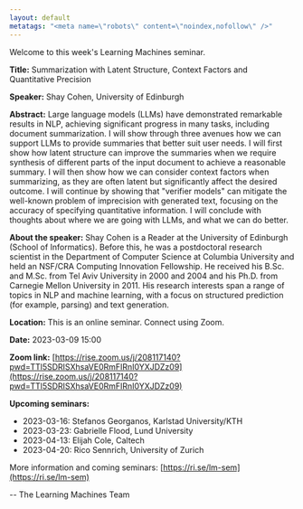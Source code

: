 ```yaml
---
layout: default
metatags: "<meta name=\"robots\" content=\"noindex,nofollow\" />"
---
```

Welcome to this week's Learning Machines seminar.

**Title:** Summarization with Latent Structure, Context Factors and Quantitative Precision

**Speaker:** Shay Cohen, University of Edinburgh

**Abstract:** Large language models (LLMs) have demonstrated remarkable results in NLP, achieving significant progress in many tasks, including document summarization. I will show through three avenues how we can support LLMs to provide summaries that better suit user needs. I will first show how latent structure can improve the summaries when we require synthesis of different parts of the input document to achieve a reasonable summary. I will then show how we can consider context factors when summarizing, as they are often latent but significantly affect the desired outcome. I will continue by showing that "verifier models" can mitigate the well-known problem of imprecision with generated text, focusing on the accuracy of specifying quantitative information. I will conclude with thoughts about where we are going with LLMs, and what we can do better.

**About the speaker:** Shay Cohen is a Reader at the University of Edinburgh (School of Informatics). Before this, he was a postdoctoral research scientist in the Department of Computer Science at Columbia University and held an NSF/CRA Computing Innovation Fellowship. He received his B.Sc. and M.Sc. from Tel Aviv University in 2000 and 2004 and his Ph.D. from Carnegie Mellon University in 2011. His research interests span a range of topics in NLP and machine learning, with a focus on structured prediction (for example, parsing) and text generation.

**Location:** This is an online seminar. Connect using Zoom.

**Date:** 2023-03-09 15:00

**Zoom link:** [https://rise.zoom.us/j/208117140?pwd=TTl5SDRISXhsaVE0RmFIRnI0YXJDZz09](https://rise.zoom.us/j/208117140?pwd=TTl5SDRISXhsaVE0RmFIRnI0YXJDZz09)

**Upcoming seminars:**

* 2023-03-16: Stefanos Georganos, Karlstad University/KTH
* 2023-03-23: Gabrielle Flood, Lund University
* 2023-04-13: Elijah Cole, Caltech
* 2023-04-20: Rico Sennrich, University of Zurich

More information and coming seminars: [https://ri.se/lm-sem](https://ri.se/lm-sem)

-- The Learning Machines Team


